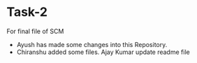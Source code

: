 # Task-2
For final file of SCM
- Ayush has made some changes into this Repository.
- Chiranshu added some files.
Ajay Kumar update readme file

